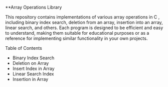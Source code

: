 **Array Operations Library

This repository contains implementations of various array operations in C , including binary index search, deletion from an array, insertion into an array, linear search, and others. Each program is designed to be efficient and easy to understand, making them suitable for educational purposes or as a reference for implementing similar functionality in your own projects.

Table of Contents

  -  Binary Index Search
  -  Deletion on Array
  -  Insert Index in Array
  -  Linear Search Index
  -  Insertion in Array
  
